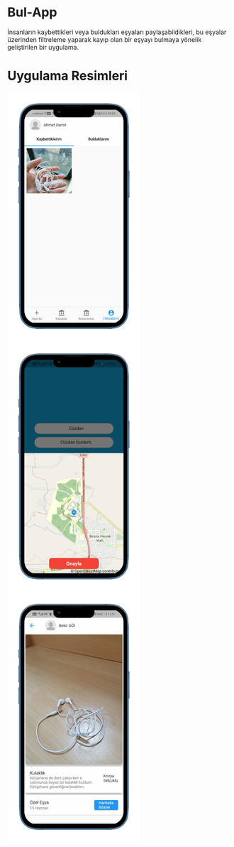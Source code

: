 # Bul-App
İnsanların kaybettikleri veya buldukları eşyaları paylaşabildikleri, bu eşyalar üzerinden filtreleme yaparak kayıp olan bir eşyayı bulmaya yönelik geliştirilen bir uygulama.

# Uygulama Resimleri
<img src="https://github.com/bekirgol/Bul-App/blob/master/assets/readme/1.png" width="300"/> <img src="https://github.com/bekirgol/Bul-App/blob/master/assets/readme/2.png" width="300"/> <img src="https://github.com/bekirgol/Bul-App/blob/master/assets/readme/3.png" width="300"/> 
